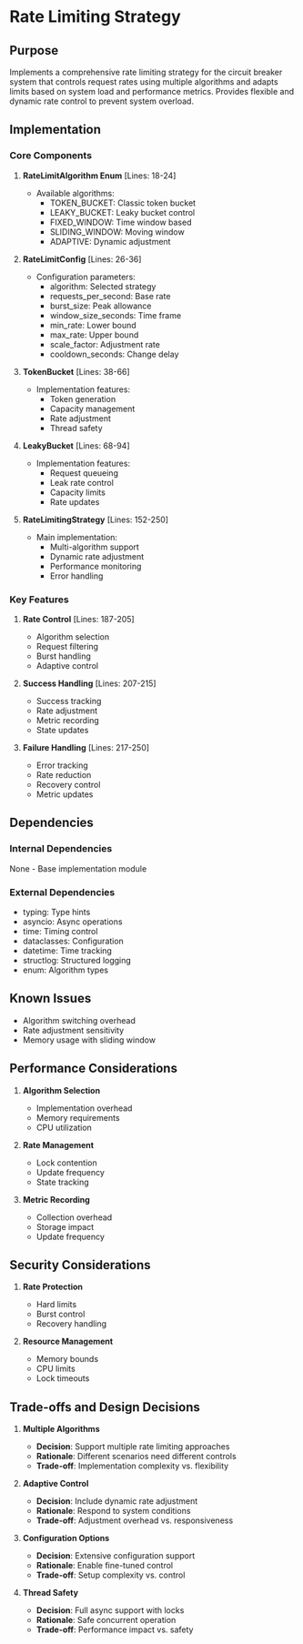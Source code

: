 # Rate Limiting Strategy

## Purpose

Implements a comprehensive rate limiting strategy for the circuit breaker system that controls request rates using multiple algorithms and adapts limits based on system load and performance metrics. Provides flexible and dynamic rate control to prevent system overload.

## Implementation

### Core Components

1. **RateLimitAlgorithm Enum** [Lines: 18-24]

   - Available algorithms:
     - TOKEN_BUCKET: Classic token bucket
     - LEAKY_BUCKET: Leaky bucket control
     - FIXED_WINDOW: Time window based
     - SLIDING_WINDOW: Moving window
     - ADAPTIVE: Dynamic adjustment

2. **RateLimitConfig** [Lines: 26-36]

   - Configuration parameters:
     - algorithm: Selected strategy
     - requests_per_second: Base rate
     - burst_size: Peak allowance
     - window_size_seconds: Time frame
     - min_rate: Lower bound
     - max_rate: Upper bound
     - scale_factor: Adjustment rate
     - cooldown_seconds: Change delay

3. **TokenBucket** [Lines: 38-66]

   - Implementation features:
     - Token generation
     - Capacity management
     - Rate adjustment
     - Thread safety

4. **LeakyBucket** [Lines: 68-94]

   - Implementation features:
     - Request queueing
     - Leak rate control
     - Capacity limits
     - Rate updates

5. **RateLimitingStrategy** [Lines: 152-250]
   - Main implementation:
     - Multi-algorithm support
     - Dynamic rate adjustment
     - Performance monitoring
     - Error handling

### Key Features

1. **Rate Control** [Lines: 187-205]

   - Algorithm selection
   - Request filtering
   - Burst handling
   - Adaptive control

2. **Success Handling** [Lines: 207-215]

   - Success tracking
   - Rate adjustment
   - Metric recording
   - State updates

3. **Failure Handling** [Lines: 217-250]
   - Error tracking
   - Rate reduction
   - Recovery control
   - Metric updates

## Dependencies

### Internal Dependencies

None - Base implementation module

### External Dependencies

- typing: Type hints
- asyncio: Async operations
- time: Timing control
- dataclasses: Configuration
- datetime: Time tracking
- structlog: Structured logging
- enum: Algorithm types

## Known Issues

- Algorithm switching overhead
- Rate adjustment sensitivity
- Memory usage with sliding window

## Performance Considerations

1. **Algorithm Selection**

   - Implementation overhead
   - Memory requirements
   - CPU utilization

2. **Rate Management**

   - Lock contention
   - Update frequency
   - State tracking

3. **Metric Recording**
   - Collection overhead
   - Storage impact
   - Update frequency

## Security Considerations

1. **Rate Protection**

   - Hard limits
   - Burst control
   - Recovery handling

2. **Resource Management**
   - Memory bounds
   - CPU limits
   - Lock timeouts

## Trade-offs and Design Decisions

1. **Multiple Algorithms**

   - **Decision**: Support multiple rate limiting approaches
   - **Rationale**: Different scenarios need different controls
   - **Trade-off**: Implementation complexity vs. flexibility

2. **Adaptive Control**

   - **Decision**: Include dynamic rate adjustment
   - **Rationale**: Respond to system conditions
   - **Trade-off**: Adjustment overhead vs. responsiveness

3. **Configuration Options**

   - **Decision**: Extensive configuration support
   - **Rationale**: Enable fine-tuned control
   - **Trade-off**: Setup complexity vs. control

4. **Thread Safety**
   - **Decision**: Full async support with locks
   - **Rationale**: Safe concurrent operation
   - **Trade-off**: Performance impact vs. safety
